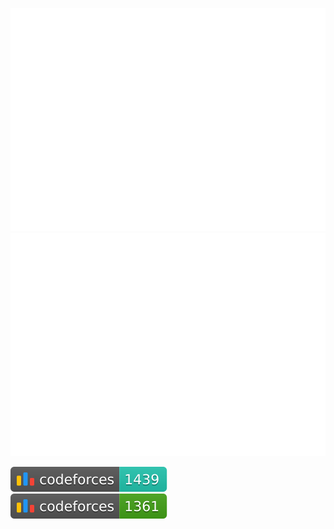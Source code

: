 ![](https://raw.githubusercontent.com/silvertetris/cf-stats/main/output/light_card.svg#gh-dark-mode-only)
![](https://raw.githubusercontent.com/silvertetris/cf-stats/main/output/light_card.svg)

![](https://raw.githubusercontent.com/silvertetris/cf-stats/main/output/max_rating.svg)
![](https://raw.githubusercontent.com/silvertetris/cf-stats/main/output/rating.svg)
